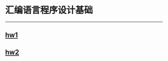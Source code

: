 # 汇编语言程序设计基础

------

## [hw1](http://10.71.45.100/bhh/asmwork01.htm)

## [hw2](http://10.71.45.100/bhh/asmwork02.htm)